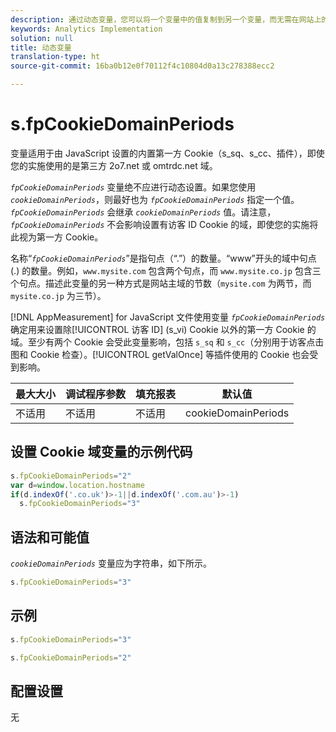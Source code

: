 ```yaml
---
description: 通过动态变量，您可以将一个变量中的值复制到另一个变量，而无需在网站上的图像请求中多次键入完整的值。
keywords: Analytics Implementation
solution: null
title: 动态变量
translation-type: ht
source-git-commit: 16ba0b12e0f70112f4c10804d0a13c278388ecc2

---
```



# s.fpCookieDomainPeriods

 变量适用于由 JavaScript 设置的内置第一方 Cookie（s_sq、s_cc、插件），即使您的实施使用的是第三方 2o7.net 或 omtrdc.net 域。

*`fpCookieDomainPeriods`* 变量绝不应进行动态设置。如果您使用 *`cookieDomainPeriods`*，则最好也为 *`fpCookieDomainPeriods`* 指定一个值。*`fpCookieDomainPeriods`* 会继承 *`cookieDomainPeriods`* 值。请注意，*`fpCookieDomainPeriods`* 不会影响设置有访客 ID Cookie 的域，即使您的实施将此视为第一方 Cookie。

名称“*`fpCookieDomainPeriods`*”是指句点（“.”）的数量。“www”开头的域中句点 (.) 的数量。例如，`www.mysite.com` 包含两个句点，而 `www.mysite.co.jp` 包含三个句点。描述此变量的另一种方式是网站主域的节数（`mysite.com` 为两节，而 `mysite.co.jp` 为三节）。

[!DNL AppMeasurement] for JavaScript 文件使用变量 *`fpCookieDomainPeriods`* 确定用来设置除[!UICONTROL 访客 ID] (s_vi) Cookie 以外的第一方 Cookie 的域。至少有两个 Cookie 会受此变量影响，包括 `s_sq` 和 `s_cc`（分别用于访客点击图和 Cookie 检查）。[!UICONTROL getValOnce] 等插件使用的 Cookie 也会受到影响。

| 最大大小 | 调试程序参数 | 填充报表 | 默认值 |
|---|---|---|---|
| 不适用 | 不适用 | 不适用 | cookieDomainPeriods |

## 设置 Cookie 域变量的示例代码

```js
s.fpCookieDomainPeriods="2" 
var d=window.location.hostname 
if(d.indexOf('.co.uk')>-1||d.indexOf('.com.au')>-1) 
  s.fpCookieDomainPeriods="3" 
```

## 语法和可能值

*`cookieDomainPeriods`* 变量应为字符串，如下所示。

```js
s.fpCookieDomainPeriods="3"
```

## 示例

```js
s.fpCookieDomainPeriods="3"
```

```js
s.fpCookieDomainPeriods="2"
```

## 配置设置

无

